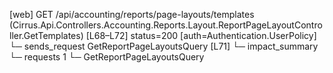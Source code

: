 [web] GET /api/accounting/reports/page-layouts/templates  (Cirrus.Api.Controllers.Accounting.Reports.Layout.ReportPageLayoutController.GetTemplates)  [L68–L72] status=200 [auth=Authentication.UserPolicy]
  └─ sends_request GetReportPageLayoutsQuery [L71]
  └─ impact_summary
    └─ requests 1
      └─ GetReportPageLayoutsQuery

